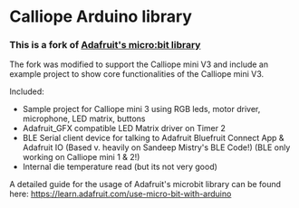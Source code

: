 # Calliope Arduino library

### This is a fork of [Adafruit's micro:bit library](https://github.com/adafruit/Adafruit_Microbit)
The fork was modified to support the Calliope mini V3 and include an example project to show core functionalities of the Calliope mini V3.

Included: 

  * Sample project for Calliope mini 3 using RGB leds, motor driver, microphone, LED matrix, buttons
  * Adafruit_GFX compatible LED Matrix driver on Timer 2
  * BLE Serial client device for talking to Adafruit Bluefruit Connect App & Adafruit IO (Based v. heavily on Sandeep Mistry's BLE Code!) (BLE only working on Calliope mini 1 & 2!)
  * Internal die temperature read (but its not very good)

A detailed guide for the usage of Adafruit's microbit library can be found here: https://learn.adafruit.com/use-micro-bit-with-arduino
